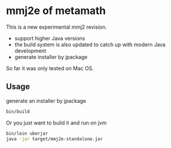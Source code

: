 # mmj2e of metamath

This is a new experimental mmj2 revision.

- support higher Java versions
- the build system is also updated to catch up with modern Java development
- generate installer by jpackage

So far it was only tested on Mac OS.

## Usage

generate an installer by jpackage

```bash
bin/build
```

Or you just want to build it and run on jvm

```bash
bin/lein uberjar
java -jar target/mmj2e-standalone.jar
```


